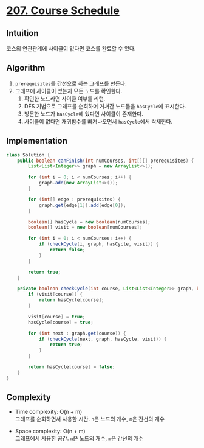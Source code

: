 # [207. Course Schedule](https://leetcode.com/problems/course-schedule/description/)

## Intuition
코스의 연관관계에 사이클이 없다면 코스를 완료할 수 있다. 

## Algorithm
1. `prerequisites`를 간선으로 하는 그래프를 만든다.
2. 그래프에 사이클이 있는지 모든 노드를 확인한다.
   1. 확인한 노드라면 사이클 여부를 리턴.
   2. DFS 기법으로 그래프를 순회하며 거쳐간 노드들을 `hasCycle`에 표시한다.
   3. 방문한 노드가 `hasCycle`에 있다면 사이클이 존재한다.
   4. 사이클이 없다면 재귀함수를 빠져나오면서 `hasCycle`에서 삭제한다.

## Implementation
```java
class Solution {
    public boolean canFinish(int numCourses, int[][] prerequisites) {
        List<List<Integer>> graph = new ArrayList<>();

        for (int i = 0; i < numCourses; i++) {
            graph.add(new ArrayList<>());
        }

        for (int[] edge : prerequisites) {
            graph.get(edge[1]).add(edge[0]);
        }

        boolean[] hasCycle = new boolean[numCourses];
        boolean[] visit = new boolean[numCourses];

        for (int i = 0; i < numCourses; i++) {
            if (checkCycle(i, graph, hasCycle, visit)) {
                return false;
            }
        }

        return true;
    }

    private boolean checkCycle(int course, List<List<Integer>> graph, boolean[] hasCycle, boolean[] visit) {
        if (visit[course]) {
            return hasCycle[course];
        }

        visit[course] = true;
        hasCycle[course] = true;

        for (int next : graph.get(course)) {
            if (checkCycle(next, graph, hasCycle, visit)) {
                return true;
            }
        }

        return hasCycle[course] = false;
    }
}
```

## Complexity
- Time complexity: O(n + m)\
그래프를 순회하면서 사용한 시간. `n`은 노드의 개수, `m`은 간선의 개수

- Space complexity: O(n + m)\
그래프에서 사용한 공간. `n`은 노드의 개수, `m`은 간선의 개수
